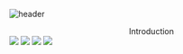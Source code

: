 
![header](https://capsule-render.vercel.app/api?type=waving&color=auto&height=300&section=header&text=Heimerrr%20gitstargam&fontSize=60)

<div align=center>
 Introduction 
</div>


 <img src="https://img.shields.io/badge/TypeScript-3178C6?style=flat&logo=TypeScript&logoColor=white"/>
 <img src="https://img.shields.io/badge/.NET-512BD4?style=flat&logo=.NET&logoColor=white"/>
 <img src="https://img.shields.io/badge/Python-3376AB?style=flat&logo=Python&logoColor=white"/>
 <img src="https://img.shields.io/badge/C-A8B9CC?style=flat&logo=C&logoColor=white"/>


